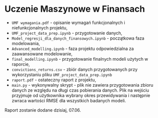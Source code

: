 # Uczenie Maszynowe w Finansach

* `UMF wymagania.pdf` - opisanie wymagań funkcjonalnych i niefunkcjonalnych projektu,
* `UMF_project_data_prep.ipynb` - przygotowanie danych,
* `Model_regresji_dla_danych_finansowych.ipynb` - początkowa faza modelowania,
* `Advanced_modelling.ipynb` - faza projektu odpowiedzialna za zaawansowane modelowanie,
* `final_modelling.ipynb` - przygotowanie finalnych modeli użytych w raporcie,
* `convictions_returns.csv` - zbiór danych przygotowanych przy wykorzystaniu pliku `UMF_project_data_prep.ipynb`
* `raport.pdf` - ostateczny raport z projektu,
* `main.py` - wykonywalny skrypt - plik nie zawiera przygotowania zbioru danych ze względu na długi czas pobierania danych. Plik na wejściu przyjmuje od użytkownika wybrany okres przewidywania i następnie zwraca wartości RMSE dla wszystkich badanych modeli.


Raport zostanie dodane dzisiaj, 07.06.

